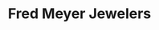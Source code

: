 ---
title: "Fred Meyer Jewelers"
url: /portland/fred-meyer-jewelers-southwest-beaverton-hillsdale-highway/
shop: jewelry
---